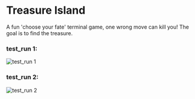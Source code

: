 #  Treasure Island

A fun 'choose your fate' terminal game, one wrong move can kill you! The goal is to find the treasure.

### test_run 1:
![test_run 1](https://user-images.githubusercontent.com/54639928/185296981-2eef947a-f656-4432-a0c7-55fdef9a3b8d.png)

### test_run 2:
![test_run 2](https://user-images.githubusercontent.com/54639928/185296999-fdd2b4f8-534c-410c-bb03-f93d7fce1c9a.png)
